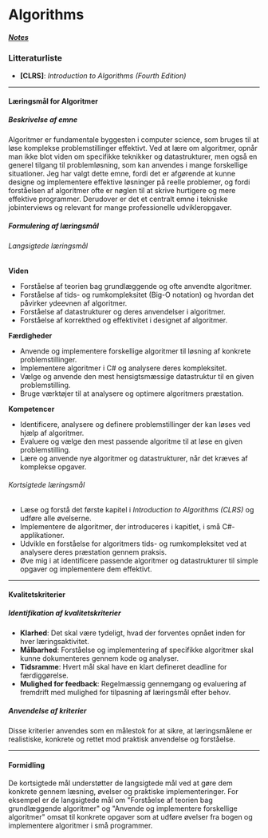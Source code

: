 # Algorithms

##### [Notes](AlgorithmsNotes.md)

### Litteraturliste

- **[CLRS]**: *Introduction to Algorithms (Fourth Edition)*

---

#### Læringsmål for Algoritmer

##### Beskrivelse af emne

Algoritmer er fundamentale byggesten i computer science, som bruges til at løse komplekse problemstillinger effektivt. Ved at lære om algoritmer, opnår man ikke blot viden om specifikke teknikker og datastrukturer, men også en generel tilgang til problemløsning, som kan anvendes i mange forskellige situationer. Jeg har valgt dette emne, fordi det er afgørende at kunne designe og implementere effektive løsninger på reelle problemer, og fordi forståelsen af algoritmer ofte er nøglen til at skrive hurtigere og mere effektive programmer. Derudover er det et centralt emne i tekniske jobinterviews og relevant for mange professionelle udvikleropgaver.

##### Formulering af læringsmål

###### Langsigtede læringsmål

**Viden**

- Forståelse af teorien bag grundlæggende og ofte anvendte algoritmer.
- Forståelse af tids- og rumkompleksitet (Big-O notation) og hvordan det påvirker ydeevnen af algoritmer.
- Forståelse af datastrukturer og deres anvendelser i algoritmer.
- Forståelse af korrekthed og effektivitet i designet af algoritmer.

**Færdigheder**

- Anvende og implementere forskellige algoritmer til løsning af konkrete problemstillinger.
- Implementere algoritmer i C# og analysere deres kompleksitet.
- Vælge og anvende den mest hensigtsmæssige datastruktur til en given problemstilling.
- Bruge værktøjer til at analysere og optimere algoritmers præstation.

**Kompetencer**

- Identificere, analysere og definere problemstillinger der kan løses ved hjælp af algoritmer.
- Evaluere og vælge den mest passende algoritme til at løse en given problemstilling.
- Lære og anvende nye algoritmer og datastrukturer, når det kræves af komplekse opgaver.

###### Kortsigtede læringsmål

- Læse og forstå det første kapitel i *Introduction to Algorithms (CLRS)* og udføre alle øvelserne.
- Implementere de algoritmer, der introduceres i kapitlet, i små C#-applikationer.
- Udvikle en forståelse for algoritmers tids- og rumkompleksitet ved at analysere deres præstation gennem praksis.
- Øve mig i at identificere passende algoritmer og datastrukturer til simple opgaver og implementere dem effektivt.

---

#### Kvalitetskriterier

##### Identifikation af kvalitetskriterier

- **Klarhed**: Det skal være tydeligt, hvad der forventes opnået inden for hver læringsaktivitet.
- **Målbarhed**: Forståelse og implementering af specifikke algoritmer skal kunne dokumenteres gennem kode og analyser.
- **Tidsramme**: Hvert mål skal have en klart defineret deadline for færdiggørelse.
- **Mulighed for feedback**: Regelmæssig gennemgang og evaluering af fremdrift med mulighed for tilpasning af læringsmål efter behov.

##### Anvendelse af kriterier

Disse kriterier anvendes som en målestok for at sikre, at læringsmålene er realistiske, konkrete og rettet mod praktisk anvendelse og forståelse.

---

#### Formidling

De kortsigtede mål understøtter de langsigtede mål ved at gøre dem konkrete gennem læsning, øvelser og praktiske implementeringer. For eksempel er de langsigtede mål om "Forståelse af teorien bag grundlæggende algoritmer" og "Anvende og implementere forskellige algoritmer" omsat til konkrete opgaver som at udføre øvelser fra bogen og implementere algoritmer i små programmer.
